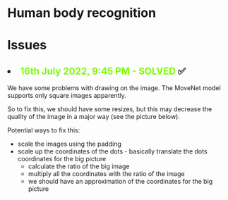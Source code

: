 # Human body recognition

# Issues



## <li><span style="color:#7CFC00"> 16th July 2022, 9:45 PM - SOLVED</span> ✅

We have some problems with drawing on the image. The MoveNet model supports only square images apparently.

So to fix this, we should have some resizes, but this may decrease the quality of the image in a major way (see the picture below).

Potential ways to fix this: 
- scale the images using the padding
- scale up the coordinates of the dots - basically translate the dots coordinates for the big picture
  - calculate the ratio of the big image
  - multiply all the coordinates with the ratio of the image
  - we should have an approximation of the coordinates for the big picture
